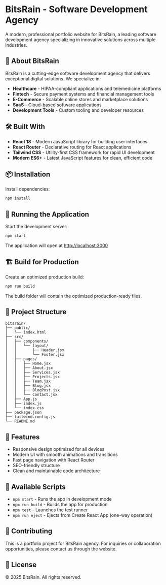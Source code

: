 # BitsRain - Software Development Agency

A modern, professional portfolio website for BitsRain, a leading software development agency specializing in innovative solutions across multiple industries.

## 🚀 About BitsRain

BitsRain is a cutting-edge software development agency that delivers exceptional digital solutions. We specialize in:

- **Healthcare** - HIPAA-compliant applications and telemedicine platforms
- **Fintech** - Secure payment systems and financial management tools
- **E-Commerce** - Scalable online stores and marketplace solutions
- **SaaS** - Cloud-based software applications
- **Development Tools** - Custom tooling and developer resources

## 🛠️ Built With

- **React 18** - Modern JavaScript library for building user interfaces
- **React Router** - Declarative routing for React applications
- **Tailwind CSS** - Utility-first CSS framework for rapid UI development
- **Modern ES6+** - Latest JavaScript features for clean, efficient code

## 📦 Installation

Install dependencies:

```bash
npm install
```

## 🚀 Running the Application

Start the development server:

```bash
npm start
```

The application will open at [http://localhost:3000](http://localhost:3000)

## 🏗️ Build for Production

Create an optimized production build:

```bash
npm run build
```

The build folder will contain the optimized production-ready files.

## 📁 Project Structure

```
bitsrain/
├── public/
│   └── index.html
├── src/
│   ├── components/
│   │   └── layout/
│   │       ├── Header.jsx
│   │       └── Footer.jsx
│   ├── pages/
│   │   ├── Home.jsx
│   │   ├── About.jsx
│   │   ├── Services.jsx
│   │   ├── Projects.jsx
│   │   ├── Team.jsx
│   │   ├── Blog.jsx
│   │   ├── BlogPost.jsx
│   │   └── Contact.jsx
│   ├── App.js
│   ├── index.js
│   └── index.css
├── package.json
├── tailwind.config.js
└── README.md
```

## 🎨 Features

- Responsive design optimized for all devices
- Modern UI with smooth animations and transitions
- Fast page navigation with React Router
- SEO-friendly structure
- Clean and maintainable code architecture

## 📝 Available Scripts

- `npm start` - Runs the app in development mode
- `npm run build` - Builds the app for production
- `npm test` - Launches the test runner
- `npm run eject` - Ejects from Create React App (one-way operation)

## 🤝 Contributing

This is a portfolio project for BitsRain agency. For inquiries or collaboration opportunities, please contact us through the website.

## 📄 License

© 2025 BitsRain. All rights reserved.

